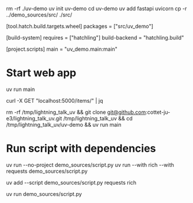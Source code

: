rm -rf ./uv-demo
uv init uv-demo
cd uv-demo
uv add fastapi uvicorn
cp -r ../demo_sources/src/ ./src/

[tool.hatch.build.targets.wheel]
packages = ["src/uv_demo"]

[build-system]
requires = ["hatchling"]
build-backend = "hatchling.build"

[project.scripts]
main = "uv_demo.main:main"

# Start web app
uv run main

curl -X GET "localhost:5000/items/" | jq


rm -rf /tmp/lightning_talk_uv && git clone git@github.com:cottet-ju-e3/lightning_talk_uv.git /tmp/lightning_talk_uv && cd /tmp/lightning_talk_uv/uv-demo && uv run main

# Run script with dependencies
uv run --no-project demo_sources/script.py
uv run --with rich --with requests demo_sources/script.py

uv add --script demo_sources/script.py requests rich

uv run demo_sources/script.py